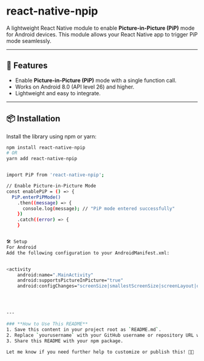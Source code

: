 # react-native-npip

A lightweight React Native module to enable **Picture-in-Picture (PiP)** mode for Android devices. This module allows your React Native app to trigger PiP mode seamlessly.

---

## 🚀 Features

- Enable **Picture-in-Picture (PiP)** mode with a single function call.
- Works on Android 8.0 (API level 26) and higher.
- Lightweight and easy to integrate.

---

## 📦 Installation

Install the library using npm or yarn:

```bash
npm install react-native-npip
# OR
yarn add react-native-npip


import PiP from 'react-native-npip';

// Enable Picture-in-Picture Mode
const enablePiP = () => {
  PiP.enterPiPMode()
    .then((message) => {
      console.log(message); // "PiP mode entered successfully"
    })
    .catch((error) => {
    }


🛠 Setup
For Android
Add the following configuration to your AndroidManifest.xml:


<activity
    android:name=".MainActivity"
    android:supportsPictureInPicture="true"
    android:configChanges="screenSize|smallestScreenSize|screenLayout|orientation" />




---

### **How to Use This README**
1. Save this content in your project root as `README.md`.
2. Replace `yourusername` with your GitHub username or repository URL where applicable.
3. Share this README with your npm package.

Let me know if you need further help to customize or publish this! 🚀😊
